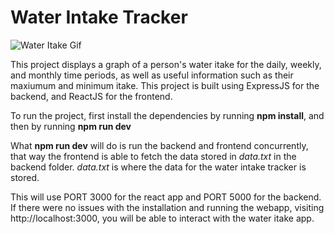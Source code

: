 # Water Intake Tracker

![Water Itake Gif](./gifs/WaterItake.gif)

This project displays a graph of a person's water itake for the daily, weekly, and monthly time periods, as well as useful information such as their maxiumum and minimum itake. This project is built using ExpressJS for the backend, and ReactJS for the frontend.

To run the project, first install the dependencies by running **npm install**, and then by running **npm run dev**

What **npm run dev** will do is run the backend and frontend concurrently, that way the frontend is able to fetch the data stored in *data.txt* in the backend folder. *data.txt* is where the data for the water intake tracker is stored.

This will use PORT 3000 for the react app and PORT 5000 for the backend. If there were no issues with the installation and running the webapp, visiting http://localhost:3000, you will be able to interact with the water itake app.

